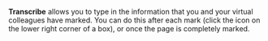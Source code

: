 **Transcribe** allows you to type in the information that you and your virtual colleagues have marked. You can do this after each mark (click the icon on the lower right corner of a box), or once the page is completely marked. 
